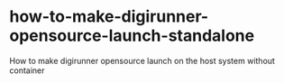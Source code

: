 # how-to-make-digirunner-opensource-launch-standalone
How to make digirunner opensource launch on the host system without container
